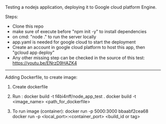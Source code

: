 Testing a nodejs application, deploying it to Google cloud platform Engine.

Steps:
- Clone this repo
- make sure of execute before "npm init -y" to install dependencies
- on cmd: "node ." to run the server locally
- app.yaml is needed for google cloud to start the deployment
- Create an account in google cloud platform to host this app, then "gcloud app deploy"
- Any other missing step can be checked in the source of this test: https://youtu.be/ENrzD9HAZK4

---

Adding Dockerfile, to create image:

1. Create dockerfile

2. Run : docker build -t f4bi4nff/node_app_test .
        docker build -t <image_name> <path_for_dockerfile>

3. To run image (container):
        docker run -p 5000:3000 bbaabf2cea68
        docker run -p <local_port>:<container_port> <build_id or tag>





